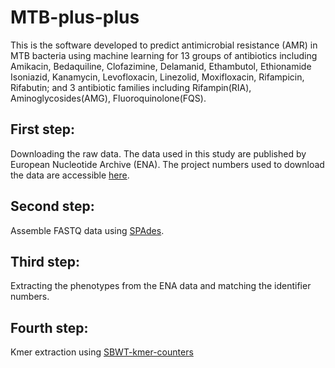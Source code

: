 # MTB-plus-plus
This is the software developed to predict antimicrobial resistance (AMR) in MTB bacteria using machine learning for 13 groups of antibiotics including Amikacin, Bedaquiline, Clofazimine, Delamanid, Ethambutol, Ethionamide Isoniazid, Kanamycin, Levofloxacin, Linezolid, Moxifloxacin, Rifampicin, Rifabutin; and 3 antibiotic families including Rifampin(RIA), Aminoglycosides(AMG), Fluoroquinolone(FQS).


## First step: 
Downloading the raw data. The data used in this study are published by European Nucleotide Archive (ENA). The project numbers used to download the data are accessible [here](https://github.com/M-Serajian/enaBrowserTools/blob/c9ed1a39510bb976079177f2726f0a0ec9cf1275/Projects.txt).


## Second step: 
Assemble FASTQ data using [SPAdes](https://github.com/ablab/spades).

## Third step: 
Extracting the phenotypes from the ENA data and matching the identifier numbers. 

## Fourth step: 
Kmer extraction using [SBWT-kmer-counters](https://github.com/jnalanko/SBWT-kmer-counters)

